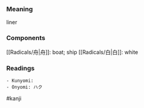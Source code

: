 ### Meaning

liner

### Components

[[Radicals/舟|舟]]: boat; ship [[Radicals/白|白]]: white

### Readings

```
- Kunyomi: 
- Onyomi: ハク
```

#kanji